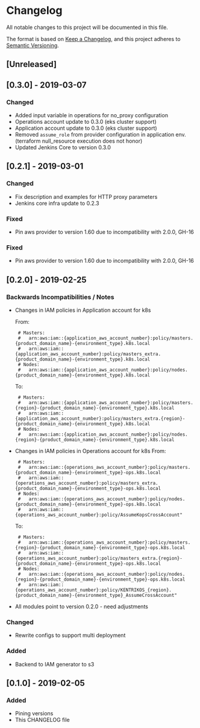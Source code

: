 # Changelog
All notable changes to this project will be documented in this file.

The format is based on [Keep a Changelog](https://keepachangelog.com/en/1.0.0/),
and this project adheres to [Semantic Versioning](https://semver.org/spec/v2.0.0.html).

## [Unreleased]

## [0.3.0] - 2019-03-07
### Changed
- Added input variable in operations for no_proxy configuration
- Operations account update to 0.3.0 (eks cluster support)
- Application account update to 0.3.0 (eks cluster support)
- Removed `assume_role` from provider configuration in application env. (terraform null_resource execution does not honor)
- Updated Jenkins Core to version 0.3.0

## [0.2.1] - 2019-03-01
### Changed
- Fix description and examples for HTTP proxy parameters
- Jenkins core infra update to 0.2.3

### Fixed
- Pin aws provider to version 1.60 due to incompatibility with 2.0.0, GH-16

### Fixed
- Pin aws provider to version 1.60 due to incompatibility with 2.0.0, GH-16

## [0.2.0] - 2019-02-25
### Backwards Incompatibilities / Notes
- Changes in IAM policies in Application account for k8s
    
    From:
   ```hcl
    # Masters: 
    #   arn:aws:iam::{application_aws_account_number}:policy/masters.{product_domain_name}-{environment_type}.k8s.local
    #   arn:aws:iam::{application_aws_account_number}:policy/masters_extra.{product_domain_name}-{environment_type}.k8s.local
    # Nodes: 
    #   arn:aws:iam::{application_aws_account_number}:policy/nodes.{product_domain_name}-{environment_type}.k8s.local
   ```
   To:
   ```hcl
    # Masters: 
    #   arn:aws:iam::{application_aws_account_number}:policy/masters.{region}-{product_domain_name}-{environment_type}.k8s.local
    #   arn:aws:iam::{application_aws_account_number}:policy/masters_extra.{region}-{product_domain_name}-{environment_type}.k8s.local
    # Nodes: 
    #   arn:aws:iam::{application_aws_account_number}:policy/nodes.{region}-{product_domain_name}-{environment_type}.k8s.local
   ```
- Changes in IAM policies in Operations account for k8s
  From:
   ```hcl
    # Masters: 
    #   arn:aws:iam::{operations_aws_account_number}:policy/masters.{product_domain_name}-{environment_type}-ops.k8s.local
    #   arn:aws:iam::{operations_aws_account_number}:policy/masters_extra.{product_domain_name}-{environment_type}-ops.k8s.local
    # Nodes: 
    #   arn:aws:iam::{operations_aws_account_number}:policy/nodes.{product_domain_name}-{environment_type}-ops.k8s.local
    #   arn:aws:iam::{operations_aws_account_number}:policy/AssumeKopsCrossAccount"
   ```
   To:
   ```hcl
    # Masters: 
    #   arn:aws:iam::{operations_aws_account_number}:policy/masters.{region}-{product_domain_name}-{environment_type}-ops.k8s.local
    #   arn:aws:iam::{operations_aws_account_number}:policy/masters_extra.{region}-{product_domain_name}-{environment_type}-ops.k8s.local
    # Nodes: 
    #   arn:aws:iam::{operations_aws_account_number}:policy/nodes.{region}-{product_domain_name}-{environment_type}-ops.k8s.local
    #   arn:aws:iam::{operations_aws_account_number}:policy/KENTRIKOS_{region}.{product_domain_name}-{environment_type}_AssumeCrossAccount"
  
   ```
- All modules point to version 0.2.0 - need adjustments 

### Changed
- Rewrite configs to support multi deployment

### Added
- Backend to IAM generator to s3

## [0.1.0] - 2019-02-05
### Added
- Pining versions
- This CHANGELOG file


